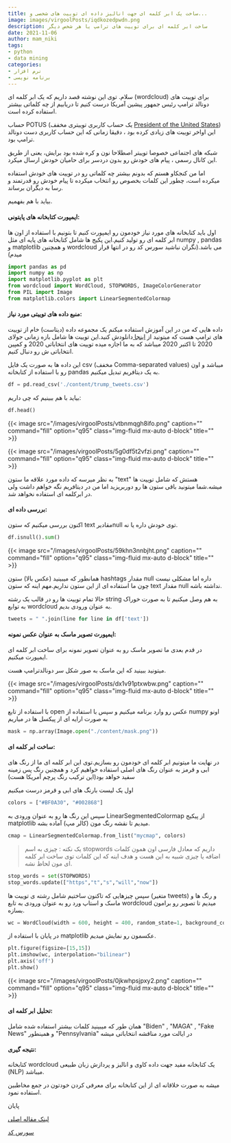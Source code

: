 ```yaml
---
title: ساخت یک ابر کلمه ای جهت انالیز داده ای توییت های شخصی و...
image: images/virgoolPosts/iqdkozedpwdn.png
description: ساخت ابر کلمه ای برای توییت های ترامپ یا هر شخص دیگر
date: 2021-11-06
author: mam_niki
tags:
- python
- data mining
categories:
- نرم افزار
- برنامه نویسی
---
```


سلام. توی این نوشته قصد داریم که یک ابر کلمه ای (wordcloud) برای توییت های دونالد ترامپ رئیس جمهور پیشین آمریکا درست کنیم تا دریابیم از چه کلماتی بیشتر استفاده کرده است.

حساب POTUS (یک حساب کاربری توییتری مخفف [President of the United States](https://en.wikipedia.org/wiki/President_of_the_United_States)) این اواخر توییت های زیادی کرده بود ، دقیقا زمانی که این حساب کاربری دست دونالد ترامپ بود.

شبکه های اجتماعی خصوصا توییتر اصطلاحا نون و کره شده بود برایش، یعنی از طریق این کانال رسمی ، پیام های خودش رو بدون دردسر برای حامیان خودش ارسال میکرد.

اما من کنجکاو هستم که بدونم بیشتر چه کلماتی رو در توییت های خودش استفاده میکرده است، چطور این کلمات بخصوص رو انتخاب میکرده تا پیام خودش رو قدرتمند و رسا به دیگران برساند.

بیاید با هم بفهمیم.

#### ایمپورت کتابخانه های پایتونی:

اول باید کتابخانه های مورد نیاز خودمون رو ایمپورت کنیم تا بتونیم با استفاده از اون ها ابر کلمه ای رو تولید کنیم.این پکیج ها شامل کتابخانه های پایه ای مثل numpy , pandas و matplotlib و همچنین wordcloud می باشد.(نگران نباشید سورس کد رو در انتها قرار میدم)

```py
import pandas as pd
import numpy as np
import matplotlib.pyplot as plt
from wordcloud import WordCloud, STOPWORDS, ImageColorGenerator
from PIL import Image
from matplotlib.colors import LinearSegmentedColormap
```

#### 

#### منبع داده های توییتی مورد نیاز:

داده هایی که من در این آموزش استفاده میکنم یک مجموعه داده (دیتاست) خام از توییت های ترامپ هست که میتونید از [اینجا ](https://www.kaggle.com/gpreda/trump-tweets)دانلودش کنید.این توییت ها شامل بازه زمانی جولای 2020 تا اکتبر 2020 میباشد که به ما اجازه میده توییت های انتخاباتی 2020 و کمپین انتخاباتی ش رو دنبال کنیم.

این داده ها به صورت یک فایل csv (مخفف Comma-separated values) میباشد و اون رو با استفاده از کتابخانه pandas به یک دیتافریم تبدیل میکنیم.

```py
df = pd.read_csv('./content/trump_tweets.csv')
```

بیاید با هم ببینیم که چی داریم:

```py
df.head()
```

{{< image src="/images/virgoolPosts/vtbnmqgh8ifo.png" caption="" command="fill" option="q95" class="img-fluid mx-auto d-block" title="" >}}

{{< image src="/images/virgoolPosts/5g0df5t2vfzi.png" caption="" command="fill" option="q95" class="img-fluid mx-auto d-block" title="" >}}

به نظر میرسه که داده مورد علاقه ما ستون "text" هستش که شامل توییت ها میشه.شما میتونید باقی ستون ها رو دوربریزید اما من در دیتافریم نگه خواهم داشت ولی در ابرکلمه ای استفاده نخواهد شد.

#### بررسی داده ای:

اکنون بررسی میکنیم که ستون text مقادیرnull توی خودش داره یا نه.

```py
df.isnull().sum()
```

{{< image src="/images/virgoolPosts/59khn3nnbjht.png" caption="" command="fill" option="q95" class="img-fluid mx-auto d-block" title="" >}}

همانطور که میبینید (عکس بالا) ستون hashtags مقدار null داره اما مشکلی نیست چون ما استفاده ای از این ستون نداریم.مهم اینه که ستون text مقدار null نداشته باشه.

حالا تمام توییت ها رو در قالب یک رشته string به هم وصل میکنیم تا به صورت خوراک به توابع wordcloud به عنوان ورودی بدیم.

```py
tweets = " ".join(line for line in df['text'])
```

#### ایمپورت تصویر ماسک به عنوان عکس نمونه:

در قدم بعدی ما تصویر ماسک رو به عنوان تصویر نمونه برای ساخت ابر کلمه ای ایمپورت میکنیم.

میتونید ببینید که این ماسک به صور شکل سر دونالدترامپ هست.

{{< image src="/images/virgoolPosts/dx1v91ptxwbw.png" caption="" command="fill" option="q95" class="img-fluid mx-auto d-block" title="" >}}

با استفاده از تابع open عکس رو وارد برنامه میکنیم و سپس با استفاده از numpy اونو به صورت ارایه ای از پیکسل ها در میاریم

```py
mask = np.array(Image.open("./content/mask.png"))
```

#### ساخت ابر کلمه ای:

در نهایت ما میتونیم ابر کلمه ای خودمون رو بسازیم.توی این ابر کلمه ای ما از رنگ های ابی و قرمز به عنوان رنگ های اصلی استفاده خواهیم کرد و همچنین رنگ پس زمینه سفید خواهد بود(این ترکیب رنگ پرچم آمریکا هست)

اول یک لیست بارنگ های ابی و قرمز درست میکنیم

```py
colors = ["#BF0A30", "#002868"]
```

سپس این رنگ ها رو به عنوان ورودی به LinearSegmentedColormap از پیکیج matplotlib میدیم تا نقشه رنگ مون (کالر مپ) آماده بشه.

```py
cmap = LinearSegmentedColormap.from_list("mycmap", colors)
```

> یک نکته : چیزی به اسم stopwords داریم که معادل فارسی اون همون کلمات اضافه یا چیزی شبیه به این هست و هدف اینه که این کلمات توی ساخت ابر کلمه ای مون لحاظ نشه.

```py
stop_words = set(STOPWORDS)
stop_words.update(["https","t","s","will","now"])
```

سپس چیزهایی که تاکنون ساختیم شامل رشته ی توییت ها (متغیر tweets) و رنگ ها و ماسک و استاپ ورد رو به عنوان ورودی به تابع wordcloud میدیم تا تصویر رو برامون بسازه.

```py
wc = WordCloud(width = 600, height = 400, random_state=1, background_color='white', colormap=cmap , mask=mask, collocations=True, stopwords = stop_words).generate(tweets)
```

در پایان با استفاده از matplotlib عکسمون رو نمایش میدیم.

```py
plt.figure(figsize=[15,15])
plt.imshow(wc, interpolation="bilinear")
plt.axis('off')
plt.show()
```

{{< image src="/images/virgoolPosts/0jkwhpsjpxy2.png" caption="" command="fill" option="q95" class="img-fluid mx-auto d-block" title="" >}}

#### تحلیل ابر کلمه ای:

همان طور که میبینید کلمات بیشتر استفاده شده شامل "Biden" , "MAGA" , "Fake News" و همینطور "Pennsylvania" در ایالت مورد مناقشه انتخاباتی میشه

#### نتیجه گیری:

کتابخانه wordcloud یک کتابخانه مفید جهت داده کاوی و انالیز و پردازش زبان طبیعی (NLP) میباشد.

میشه به صورت خلاقانه ای از این کتابخانه برای معرفی کردن خودتون در جمع مخاطبین استفاده نمود.

پایان

[لینک مقاله اصلی](https://medium.com/@kyawsawhtoon/a-wordcloud-for-trumps-tweets-f40c350271b4)

[سورس کد](https://github.com/hootan09/wordcloud)